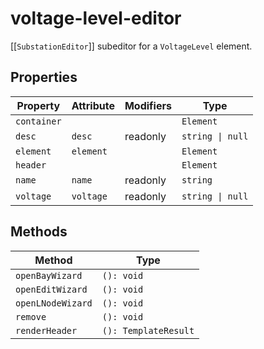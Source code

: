 # voltage-level-editor

[[`SubstationEditor`]] subeditor for a `VoltageLevel` element.

## Properties

| Property    | Attribute | Modifiers | Type             |
|-------------|-----------|-----------|------------------|
| `container` |           |           | `Element`        |
| `desc`      | `desc`    | readonly  | `string \| null` |
| `element`   | `element` |           | `Element`        |
| `header`    |           |           | `Element`        |
| `name`      | `name`    | readonly  | `string`         |
| `voltage`   | `voltage` | readonly  | `string \| null` |

## Methods

| Method            | Type                 |
|-------------------|----------------------|
| `openBayWizard`   | `(): void`           |
| `openEditWizard`  | `(): void`           |
| `openLNodeWizard` | `(): void`           |
| `remove`          | `(): void`           |
| `renderHeader`    | `(): TemplateResult` |
